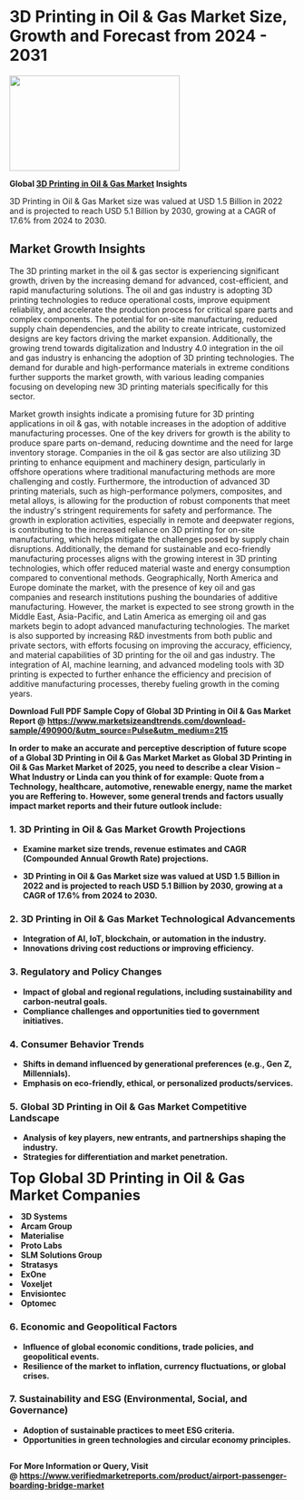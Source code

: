 <H1>3D Printing in Oil & Gas Market Size, Growth and Forecast from 2024 - 2031</H1><img class="aligncenter size-medium wp-image-584254" src="https://thirdeyenews.in/wp-content/uploads/2024/09/Global-Market-Research-300x168.jpeg" alt="" width="300" height="168" /><p><strong>Global&nbsp;<a href="https://www.marketsizeandtrends.com/download-sample/490900/&amp;utm_source=Pulse&amp;utm_medium=215">3D Printing in Oil & Gas Market</a> Insights</strong></p><p>3D Printing in Oil & Gas Market size was valued at USD 1.5 Billion in 2022 and is projected to reach USD 5.1 Billion by 2030, growing at a CAGR of 17.6% from 2024 to 2030.</p><p><h2>Market Growth Insights</h2> <p>The 3D printing market in the oil & gas sector is experiencing significant growth, driven by the increasing demand for advanced, cost-efficient, and rapid manufacturing solutions. The oil and gas industry is adopting 3D printing technologies to reduce operational costs, improve equipment reliability, and accelerate the production process for critical spare parts and complex components. The potential for on-site manufacturing, reduced supply chain dependencies, and the ability to create intricate, customized designs are key factors driving the market expansion. Additionally, the growing trend towards digitalization and Industry 4.0 integration in the oil and gas industry is enhancing the adoption of 3D printing technologies. The demand for durable and high-performance materials in extreme conditions further supports the market growth, with various leading companies focusing on developing new 3D printing materials specifically for this sector.</p> <p><strong></strong></p> <p>Market growth insights indicate a promising future for 3D printing applications in oil & gas, with notable increases in the adoption of additive manufacturing processes. One of the key drivers for growth is the ability to produce spare parts on-demand, reducing downtime and the need for large inventory storage. Companies in the oil & gas sector are also utilizing 3D printing to enhance equipment and machinery design, particularly in offshore operations where traditional manufacturing methods are more challenging and costly. Furthermore, the introduction of advanced 3D printing materials, such as high-performance polymers, composites, and metal alloys, is allowing for the production of robust components that meet the industry's stringent requirements for safety and performance. The growth in exploration activities, especially in remote and deepwater regions, is contributing to the increased reliance on 3D printing for on-site manufacturing, which helps mitigate the challenges posed by supply chain disruptions. Additionally, the demand for sustainable and eco-friendly manufacturing processes aligns with the growing interest in 3D printing technologies, which offer reduced material waste and energy consumption compared to conventional methods. Geographically, North America and Europe dominate the market, with the presence of key oil and gas companies and research institutions pushing the boundaries of additive manufacturing. However, the market is expected to see strong growth in the Middle East, Asia-Pacific, and Latin America as emerging oil and gas markets begin to adopt advanced manufacturing technologies. The market is also supported by increasing R&D investments from both public and private sectors, with efforts focusing on improving the accuracy, efficiency, and material capabilities of 3D printing for the oil and gas industry. The integration of AI, machine learning, and advanced modeling tools with 3D printing is expected to further enhance the efficiency and precision of additive manufacturing processes, thereby fueling growth in the coming years.</p> <p><strong></p><p><span class=""><strong>Download Full PDF Sample Copy of Global 3D Printing in Oil & Gas Market Report</strong> @ <a href="https://www.marketsizeandtrends.com/download-sample/490900/&amp;utm_source=Pulse&amp;utm_medium=215" target="_blank">https://www.marketsizeandtrends.com/download-sample/490900/&amp;utm_source=Pulse&amp;utm_medium=215</a></span></p><p>In order to make an accurate and perceptive description of future scope of a Global&nbsp;3D Printing in Oil & Gas Market Market as Global&nbsp;3D Printing in Oil & Gas Market Market of 2025, you need to describe a clear Vision &ndash; What Industry or Linda can you think of for example: Quote from a Technology, healthcare, automotive, renewable energy, name the market you are Reffering to. However, some general trends and factors usually impact market reports and their future outlook include:</p><h3>1.&nbsp;<strong>3D Printing in Oil & Gas Market Growth Projections</strong></h3><ul><li>Examine market size trends, revenue estimates and CAGR (Compounded Annual Growth Rate) projections.</li><li><p>3D Printing in Oil & Gas Market size was valued at USD 1.5 Billion in 2022 and is projected to reach USD 5.1 Billion by 2030, growing at a CAGR of 17.6% from 2024 to 2030.</p></li></ul><h3>2.&nbsp;<strong>3D Printing in Oil & Gas Market Technological Advancements</strong></h3><ul><li>Integration of AI, IoT, blockchain, or automation in the industry.</li><li>Innovations driving cost reductions or improving efficiency.</li></ul><h3>3.&nbsp;<strong>Regulatory and Policy Changes</strong></h3><ul><li>Impact of global and regional regulations, including sustainability and carbon-neutral goals.</li><li>Compliance challenges and opportunities tied to government initiatives.</li></ul><h3>4.&nbsp;<strong>Consumer Behavior Trends</strong></h3><ul><li>Shifts in demand influenced by generational preferences (e.g., Gen Z, Millennials).</li><li>Emphasis on eco-friendly, ethical, or personalized products/services.</li></ul><h3>5.&nbsp;<strong>Global 3D Printing in Oil & Gas Market Competitive Landscape</strong></h3><ul><li>Analysis of key players, new entrants, and partnerships shaping the industry.</li><li>Strategies for differentiation and market penetration.</li></ul><p data-pm-slice="1 1 []"><span style="color: inherit; font-family: inherit; font-size: 25px;">Top Global 3D Printing in Oil & Gas Market Companies</span></p><div class="" data-test-id=""><p><li>3D Systems</li><li> Arcam Group</li><li> Materialise</li><li> Proto Labs</li><li> SLM Solutions Group</li><li> Stratasys</li><li> ExOne</li><li> Voxeljet</li><li> Envisiontec</li><li> Optomec</li></p></div><h3>6.&nbsp;<strong>Economic and Geopolitical Factors</strong></h3><ul><li>Influence of global economic conditions, trade policies, and geopolitical events.</li><li>Resilience of the market to inflation, currency fluctuations, or global crises.</li></ul><h3>7.&nbsp;<strong>Sustainability and ESG (Environmental, Social, and Governance)</strong></h3><ul><li>Adoption of sustainable practices to meet ESG criteria.</li><li>Opportunities in green technologies and circular economy principles.</li></ul><h2><strong style="font-size: 14px;">For More Information or Query, Visit @&nbsp;</strong><a style="background-color: #ffffff; font-size: 14px;" href="https://www.marketsizeandtrends.com/report/3d-printing-in-oil-gas-market/" target="_blank">https://www.verifiedmarketreports.com/product/airport-passenger-boarding-bridge-market</a></h2>
